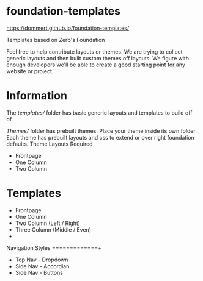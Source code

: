 foundation-templates
====================
https://dommert.github.io/foundation-templates/


Templates based on Zerb's Foundation

Feel free to help contribute layouts or themes. We are trying to collect generic layouts and then built custom themes off layouts. We figure with enough developers we'll be able to create a good starting point for any website or project. 

Information
====================

The *templates/* folder has basic generic layouts and templates to build off of.

*Themes/* folder has prebuilt themes. Place your theme inside its own folder. Each theme has prebuilt layouts and css to extend or over right foundation defaults. 
Theme Layouts Required
* Frontpage
* One Column
* Two Column

Templates
==============
* Frontpage
* One Column
* Two Column (Left / Right)
* Three Column (Middle / Even)
* 

Navigation Styles
=============+
* Top Nav - Dropdown
* Side Nav - Accordian
* Side Nav - Buttons

